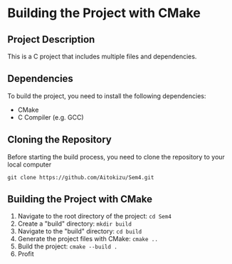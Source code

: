 # Building the Project with CMake
## Project Description

This is a C project that includes multiple files and dependencies.

## Dependencies

To build the project, you need to install the following dependencies:
* CMake
* C Compiler (e.g. GCC)

## Cloning the Repository

Before starting the build process, you need to clone the repository to your local computer

``` git clone https://github.com/Aitokizu/Sem4.git ```

## Building the Project with CMake
1. Navigate to the root directory of the project:
```cd Sem4```
2. Create a "build" directory:
```mkdir build```
3. Navigate to the "build" directory:
```cd build```
4. Generate the project files with CMake:
```cmake ..```
5. Build the project:
```cmake --build .```
6. Profit
